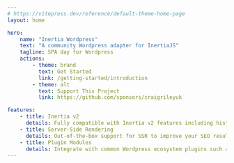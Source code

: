 ```yaml
---
# https://vitepress.dev/reference/default-theme-home-page
layout: home

hero:
    name: "Inertia Wordpress"
    text: "A community Wordpress adapter for InertiaJS"
    tagline: SPA day for Wordpress
    actions:
        - theme: brand
          text: Get Started
          link: /getting-started/introduction
        - theme: alt
          text: Support This Project
          link: https://github.com/sponsors/craigrileyuk

features:
    - title: Inertia v2
      details: Fully compatible with Inertia v2 features including history encryption, polling, deferred props, infinite scrolling et al.
    - title: Server-Side Rendering
      details: Out-of-the-box support for SSR to improve your SEO results for your Wordpress application
    - title: Plugin Modules
      details: Integrate with common Wordpress ecosystem plugins such as Contact Form 7, The SEO Framework, WooCommerce and more
---
```

